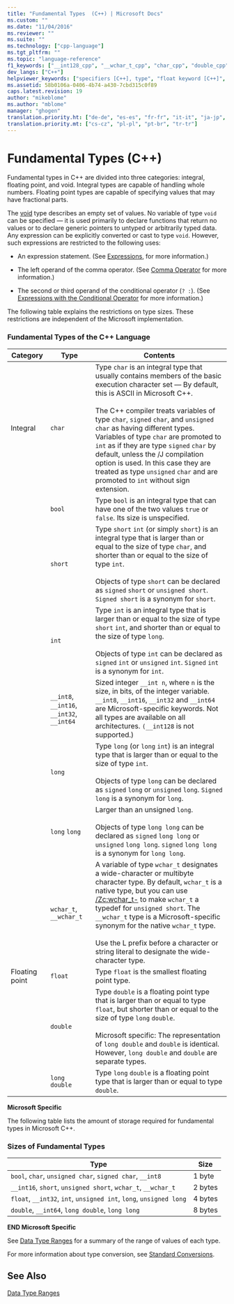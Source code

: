 ```yaml
---
title: "Fundamental Types  (C++) | Microsoft Docs"
ms.custom: ""
ms.date: "11/04/2016"
ms.reviewer: ""
ms.suite: ""
ms.technology: ["cpp-language"]
ms.tgt_pltfrm: ""
ms.topic: "language-reference"
f1_keywords: ["__int128_cpp", "__wchar_t_cpp", "char_cpp", "double_cpp", "float_cpp", "int_cpp", "long_cpp", "long_double_cpp", "short_cpp", "signed_cpp", "unsigned_cpp", "unsigned_int_cpp", "wchar_t_cpp"]
dev_langs: ["C++"]
helpviewer_keywords: ["specifiers [C++], type", "float keyword [C++]", "char keyword [C++]", "__wchar_t keyword [C++]", "signed types [C++], summary of data types", "Integer data type [C++], C++ data types", "arithmetic operations [C++], types", "int data type", "unsigned types [C++], summary of data types", "short data type [C++]", "double data type [C++], summary of types", "long long keyword [C++]", "long double keyword [C++]", "unsigned types [C++]", "signed types [C++]", "void keyword [C++]", "storage [C++], basic type", "integral types, C++", "wchar_t keyword [C++]", "floating-point numbers [C++], C++ data types", "long keyword [C++]", "type specifiers [C++]", "integral types", "long keyword [C++], C++ data types", "storing types [C++]", "data types [C++], void"]
ms.assetid: 58b0106a-0406-4b74-a430-7cbd315c0f89
caps.latest.revision: 19
author: "mikeblome"
ms.author: "mblome"
manager: "ghogen"
translation.priority.ht: ["de-de", "es-es", "fr-fr", "it-it", "ja-jp", "ko-kr", "ru-ru", "zh-cn", "zh-tw"]
translation.priority.mt: ["cs-cz", "pl-pl", "pt-br", "tr-tr"]
---
```

# Fundamental Types  (C++)
Fundamental types in C++ are divided into three categories: integral, floating point, and void. Integral types are capable of handling whole numbers. Floating point types are capable of specifying values that may have fractional parts.  
  
 The [void](../cpp/void-cpp.md) type describes an empty set of values. No variable of type `void` can be specified — it is used primarily to declare functions that return no values or to declare generic pointers to untyped or arbitrarily typed data. Any expression can be explicitly converted or cast to type `void`. However, such expressions are restricted to the following uses:  
  
-   An expression statement. (See [Expressions](../cpp/expressions-cpp.md), for more information.)  
  
-   The left operand of the comma operator. (See [Comma Operator](../cpp/comma-operator.md) for more information.)  
  
-   The second or third operand of the conditional operator (`? :`). (See [Expressions with the Conditional Operator](../cpp/conditional-operator-q.md) for more information.)  
  
 The following table explains the restrictions on type sizes. These restrictions are independent of the Microsoft implementation.  
  
### Fundamental Types of the C++ Language  
  
|Category|Type|Contents|  
|--------------|----------|--------------|  
|Integral|`char`|Type `char` is an integral type that usually contains members of the basic execution character set — By default, this is ASCII in Microsoft C++.<br /><br /> The C++ compiler treats variables of type `char`, `signed` `char`, and `unsigned` `char` as having different types. Variables of type `char` are promoted to `int` as if they are type `signed` `char` by default, unless the /J compilation option is used. In this case they are treated as type `unsigned` `char` and are promoted to `int` without sign extension.|  
||`bool`|Type `bool` is an integral type that can have one of the two values `true` or `false`. Its size is unspecified.|  
||`short`|Type `short` `int` (or simply `short`) is an integral type that is larger than or equal to the size of type `char`, and shorter than or equal to the size of type `int`.<br /><br /> Objects of type `short` can be declared as `signed` `short` or `unsigned short`. `Signed short` is a synonym for `short`.|  
||`int`|Type `int` is an integral type that is larger than or equal to the size of type `short` `int`, and shorter than or equal to the size of type `long`.<br /><br /> Objects of type `int` can be declared as `signed` `int` or `unsigned` `int`. `Signed` `int` is a synonym for `int`.|  
||`__int8`, `__int16`, `__int32`, `__int64`|Sized integer `__int n`, where `n` is the size, in bits, of the integer variable. `__int8`, `__int16`, `__int32` and `__int64` are Microsoft-specific keywords. Not all types are available on all architectures. `(__int128` is not supported.)|  
||`long`|Type `long` (or `long` `int`) is an integral type that is larger than or equal to the size of type `int`.<br /><br /> Objects of type `long` can be declared as `signed` `long` or `unsigned` `long`. `Signed` `long` is a synonym for `long`.|  
||`long` `long`|Larger than an unsigned `long`.<br /><br /> Objects of type `long long` can be declared as `signed` `long long` or `unsigned` `long long`. `signed` `long long` is a synonym for `long long`.|  
||`wchar_t`, `__wchar_t`|A variable of type `wchar_t` designates a wide-character or multibyte character type. By default, `wchar_t` is a native type, but you can use [/Zc:wchar_t-](../build/reference/zc-wchar-t-wchar-t-is-native-type.md) to make `wchar_t` a typedef for `unsigned short`. The `__wchar_t` type is a Microsoft-specific synonym for the native `wchar_t` type.<br /><br /> Use the L prefix before a character or string literal to designate the wide-character type.|  
|Floating point|`float`|Type `float` is the smallest floating point type.|  
||`double`|Type `double` is a floating point type that is larger than or equal to type `float`, but shorter than or equal to the size of type `long` `double`.<br /><br /> Microsoft specific: The representation of `long double` and `double` is identical. However, `long double` and `double` are separate types.|  
||`long double`|Type `long` `double` is a floating point type that is larger than or equal to type `double`.|  
  
 **Microsoft Specific**  
  
 The following table lists the amount of storage required for fundamental types in Microsoft C++.  
  
### Sizes of Fundamental Types  
  
|Type|Size|  
|----------|----------|  
|`bool`, `char`, `unsigned char`, `signed char`, `__int8`|1 byte|  
|`__int16`, `short`, `unsigned short`, `wchar_t`, `__wchar_t`|2 bytes|  
|`float`, `__int32`, `int`, `unsigned int`, `long`, `unsigned long`|4 bytes|  
|`double`, `__int64`, `long double`, `long long`|8 bytes|  
  
 **END Microsoft Specific**  
  
 See [Data Type Ranges](../cpp/data-type-ranges.md) for a summary of the range of values of each type.  
  
 For more information about type conversion, see [Standard Conversions](../cpp/standard-conversions.md).  
  
## See Also  
 [Data Type Ranges](../cpp/data-type-ranges.md)
